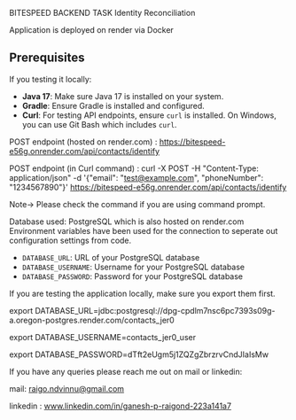 BITESPEED BACKEND TASK
Identity Reconciliation

Application is deployed on render via Docker
## Prerequisites
If you testing it locally:

- **Java 17**: Make sure Java 17 is installed on your system.
- **Gradle**: Ensure Gradle is installed and configured.
- **Curl**: For testing API endpoints, ensure `curl` is installed. On Windows, you can use Git Bash which includes `curl`.

POST endpoint (hosted on render.com) : https://bitespeed-e56g.onrender.com/api/contacts/identify

POST endpoint (in Curl command) : curl -X POST -H "Content-Type: application/json" -d '{"email": "test@example.com", "phoneNumber": "1234567890"}' https://bitespeed-e56g.onrender.com/api/contacts/identify

Note-> Please check the command if you are using command prompt.

Database used: PostgreSQL which is also hosted on render.com
Environment variables have been used for the connection to seperate out configuration settings from code.

- `DATABASE_URL`: URL of your PostgreSQL database
- `DATABASE_USERNAME`: Username for your PostgreSQL database
- `DATABASE_PASSWORD`: Password for your PostgreSQL database

If you are testing the application locally, make sure you export them first.

export DATABASE_URL=jdbc:postgresql://dpg-cpdlm7nsc6pc7393s09g-a.oregon-postgres.render.com/contacts_jer0

export DATABASE_USERNAME=contacts_jer0_user

export DATABASE_PASSWORD=dTft2eUgm5j1ZQZgZbrzrvCndJIaIsMw


If you have any queries please reach me out on mail or linkedin:

mail: raigo.ndvinnu@gmail.com

linkedin : www.linkedin.com/in/ganesh-p-raigond-223a141a7



